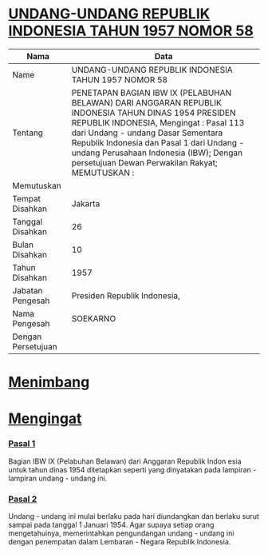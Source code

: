 # [UNDANG-UNDANG REPUBLIK INDONESIA TAHUN 1957 NOMOR 58](http://example.org/legal/peraturan/uu/1957/58)

| Nama | Data |
| ------ | ----- |
|Name|UNDANG-UNDANG REPUBLIK INDONESIA TAHUN 1957 NOMOR 58|
|Tentang| PENETAPAN BAGIAN IBW IX (PELABUHAN BELAWAN) DARI ANGGARAN REPUBLIK INDONESIA TAHUN DINAS 1954 PRESIDEN REPUBLIK INDONESIA, Mengingat : Pasal 113 dari Undang - undang Dasar Sementara Republik Indonesia dan Pasal 1 dari Undang - undang Perusahaan Indonesia (IBW); Dengan persetujuan Dewan Perwakilan Rakyat; MEMUTUSKAN :|
|Memutuskan||
|Tempat Disahkan|Jakarta|
|Tanggal Disahkan|26|
|Bulan Disahkan|10|
|Tahun Disahkan|1957|
|Jabatan Pengesah|Presiden Republik Indonesia,|
|Nama Pengesah|SOEKARNO|
|Dengan Persetujuan||
# [Menimbang](http://example.org/legal/peraturan/uu/1957/58/menimbang)

# [Mengingat](http://example.org/legal/peraturan/uu/1957/58/mengingat)


### [Pasal 1](http://example.org/legal/peraturan/uu/1957/58/pasal/0001)
Bagian IBW IX (Pelabuhan Belawan) dari Anggaran Republik Indon esia untuk tahun dinas 1954 ditetapkan seperti yang dinyatakan pada lampiran - lampiran undang - undang ini.


### [Pasal 2](http://example.org/legal/peraturan/uu/1957/58/pasal/0002)
Undang - undang ini mulai berlaku pada hari diundangkan dan berlaku surut sampai pada tanggal 1 Januari 1954. Agar supaya setiap orang mengetahuinya, memerintahkan pengundangan undang - undang ini dengan penempatan dalam Lembaran - Negara Republik Indonesia.
